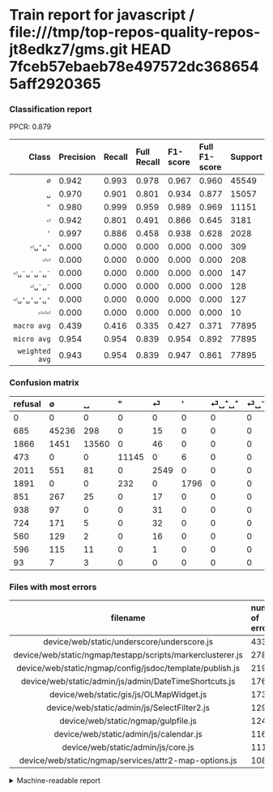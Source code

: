 # Train report for javascript / file:///tmp/top-repos-quality-repos-jt8edkz7/gms.git HEAD 7fceb57ebaeb78e497572dc3686545aff2920365

### Classification report

PPCR: 0.879

| Class | Precision | Recall | Full Recall | F1-score | Full F1-score | Support | Full Support | PPCR |
|------:|:----------|:-------|:------------|:---------|:---------|:--------|:-------------|:-----|
| `∅` | 0.942| 0.993| 0.978| 0.967| 0.960| 45549| 46234| 0.985 |
| `␣` | 0.970| 0.901| 0.801| 0.934| 0.877| 15057| 16923| 0.890 |
| `"` | 0.980| 0.999| 0.959| 0.989| 0.969| 11151| 11624| 0.959 |
| `⏎` | 0.942| 0.801| 0.491| 0.866| 0.645| 3181| 5192| 0.613 |
| `'` | 0.997| 0.886| 0.458| 0.938| 0.628| 2028| 3919| 0.517 |
| `⏎␣⁺␣⁺` | 0.000| 0.000| 0.000| 0.000| 0.000| 309| 1160| 0.266 |
| `⏎⏎` | 0.000| 0.000| 0.000| 0.000| 0.000| 208| 932| 0.223 |
| `⏎␣⁻␣⁻␣⁻␣⁻` | 0.000| 0.000| 0.000| 0.000| 0.000| 147| 707| 0.208 |
| `⏎␣⁻␣⁻` | 0.000| 0.000| 0.000| 0.000| 0.000| 128| 1066| 0.120 |
| `⏎␣⁺␣⁺␣⁺␣⁺` | 0.000| 0.000| 0.000| 0.000| 0.000| 127| 723| 0.176 |
| `⏎⏎⏎` | 0.000| 0.000| 0.000| 0.000| 0.000| 10| 103| 0.097 |
| `macro avg` | 0.439| 0.416| 0.335| 0.427| 0.371| 77895| 88583| 0.879 |
| `micro avg` | 0.954| 0.954| 0.839| 0.954| 0.892| 77895| 88583| 0.879 |
| `weighted avg` | 0.943| 0.954| 0.839| 0.947| 0.861| 77895| 88583| 0.879 |

### Confusion matrix

|refusal|  ∅| ␣| "| ⏎| '| ⏎␣⁺␣⁺| ⏎␣⁻␣⁻| ⏎⏎| ⏎␣⁻␣⁻␣⁻␣⁻| ⏎␣⁺␣⁺␣⁺␣⁺| ⏎⏎⏎| 
|:---|:---|:---|:---|:---|:---|:---|:---|:---|:---|:---|:---|
|0 |0 |0 |0 |0 |0 |0 |0 |0 |0 |0 |0 |
|685 |45236 |298 |0 |15 |0 |0 |0 |0 |0 |0 |0 |
|1866 |1451 |13560 |0 |46 |0 |0 |0 |0 |0 |0 |0 |
|473 |0 |0 |11145 |0 |6 |0 |0 |0 |0 |0 |0 |
|2011 |551 |81 |0 |2549 |0 |0 |0 |0 |0 |0 |0 |
|1891 |0 |0 |232 |0 |1796 |0 |0 |0 |0 |0 |0 |
|851 |267 |25 |0 |17 |0 |0 |0 |0 |0 |0 |0 |
|938 |97 |0 |0 |31 |0 |0 |0 |0 |0 |0 |0 |
|724 |171 |5 |0 |32 |0 |0 |0 |0 |0 |0 |0 |
|560 |129 |2 |0 |16 |0 |0 |0 |0 |0 |0 |0 |
|596 |115 |11 |0 |1 |0 |0 |0 |0 |0 |0 |0 |
|93 |7 |3 |0 |0 |0 |0 |0 |0 |0 |0 |0 |

### Files with most errors

| filename | number of errors|
|:----:|:-----|
| device/web/static/underscore/underscore.js | 433 |
| device/web/static/ngmap/testapp/scripts/markerclusterer.js | 278 |
| device/web/static/ngmap/config/jsdoc/template/publish.js | 219 |
| device/web/static/admin/js/admin/DateTimeShortcuts.js | 176 |
| device/web/static/gis/js/OLMapWidget.js | 173 |
| device/web/static/admin/js/SelectFilter2.js | 129 |
| device/web/static/ngmap/gulpfile.js | 124 |
| device/web/static/admin/js/calendar.js | 116 |
| device/web/static/admin/js/core.js | 111 |
| device/web/static/ngmap/services/attr2-map-options.js | 108 |

<details>
    <summary>Machine-readable report</summary>
```json
{
  "cl_report": {"\"": {"f1-score": 0.9894353693181818, "precision": 0.9796079810143271, "recall": 0.9994619316653215, "support": 11151}, "\u0027": {"f1-score": 0.9378590078328981, "precision": 0.9966703662597114, "recall": 0.8856015779092702, "support": 2028}, "macro avg": {"f1-score": 0.4267093877164664, "precision": 0.43904246742565467, "recall": 0.4163718120790269, "support": 77895}, "micro avg": {"f1-score": 0.9536683997689197, "precision": 0.9536683997689197, "recall": 0.9536683997689197, "support": 77895}, "weighted avg": {"f1-score": 0.9472932978718497, "precision": 0.9428627857243068, "recall": 0.9536683997689197, "support": 77895}, "\u2205": {"f1-score": 0.9668600985326964, "precision": 0.9419456938197568, "recall": 0.9931282794353333, "support": 45549}, "\u23ce": {"f1-score": 0.8658288043478262, "precision": 0.9416328038418914, "recall": 0.8013203395158756, "support": 3181}, "\u23ce\u23ce": {"f1-score": 0.0, "precision": 0.0, "recall": 0.0, "support": 208}, "\u23ce\u23ce\u23ce": {"f1-score": 0.0, "precision": 0.0, "recall": 0.0, "support": 10}, "\u23ce\u2423\u207a\u2423\u207a": {"f1-score": 0.0, "precision": 0.0, "recall": 0.0, "support": 309}, "\u23ce\u2423\u207a\u2423\u207a\u2423\u207a\u2423\u207a": {"f1-score": 0.0, "precision": 0.0, "recall": 0.0, "support": 127}, "\u23ce\u2423\u207b\u2423\u207b": {"f1-score": 0.0, "precision": 0.0, "recall": 0.0, "support": 128}, "\u23ce\u2423\u207b\u2423\u207b\u2423\u207b\u2423\u207b": {"f1-score": 0.0, "precision": 0.0, "recall": 0.0, "support": 147}, "\u2423": {"f1-score": 0.9338199848495282, "precision": 0.9696102967465141, "recall": 0.9005778043434948, "support": 15057}},
  "cl_report_full": {"\"": {"f1-score": 0.9690883005086735, "precision": 0.9796079810143271, "recall": 0.958792154163799, "support": 11624}, "\u0027": {"f1-score": 0.6278622618423353, "precision": 0.9966703662597114, "recall": 0.45828017351365147, "support": 3919}, "macro avg": {"f1-score": 0.3708750086691843, "precision": 0.43904246742565467, "recall": 0.3352464057192323, "support": 88583}, "micro avg": {"f1-score": 0.8924422446209109, "precision": 0.9536683997689197, "recall": 0.8386033437567028, "support": 88583}, "weighted avg": {"f1-score": 0.8613627227895831, "precision": 0.9046939493371566, "recall": 0.8386033437567028, "support": 88583}, "\u2205": {"f1-score": 0.9598336480723122, "precision": 0.9419456938197568, "recall": 0.9784141540857377, "support": 46234}, "\u23ce": {"f1-score": 0.6453981516647677, "precision": 0.9416328038418914, "recall": 0.4909476117103236, "support": 5192}, "\u23ce\u23ce": {"f1-score": 0.0, "precision": 0.0, "recall": 0.0, "support": 932}, "\u23ce\u23ce\u23ce": {"f1-score": 0.0, "precision": 0.0, "recall": 0.0, "support": 103}, "\u23ce\u2423\u207a\u2423\u207a": {"f1-score": 0.0, "precision": 0.0, "recall": 0.0, "support": 1160}, "\u23ce\u2423\u207a\u2423\u207a\u2423\u207a\u2423\u207a": {"f1-score": 0.0, "precision": 0.0, "recall": 0.0, "support": 723}, "\u23ce\u2423\u207b\u2423\u207b": {"f1-score": 0.0, "precision": 0.0, "recall": 0.0, "support": 1066}, "\u23ce\u2423\u207b\u2423\u207b\u2423\u207b\u2423\u207b": {"f1-score": 0.0, "precision": 0.0, "recall": 0.0, "support": 707}, "\u2423": {"f1-score": 0.8774427332729391, "precision": 0.9696102967465141, "recall": 0.8012763694380429, "support": 16923}},
  "ppcr": 0.8793447952767461
}
```
</details>
